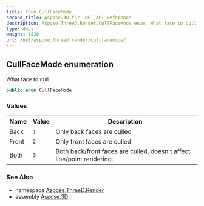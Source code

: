 ```yaml
---
title: Enum CullFaceMode
second_title: Aspose.3D for .NET API Reference
description: Aspose.ThreeD.Render.CullFaceMode enum. What face to cull
type: docs
weight: 1830
url: /net/aspose.threed.render/cullfacemode/
---
```

## CullFaceMode enumeration

What face to cull

```csharp
public enum CullFaceMode
```

### Values

| Name | Value | Description |
| --- | --- | --- |
| Back | `1` | Only back faces are culled |
| Front | `2` | Only front faces are culled |
| Both | `3` | Both back/front faces are culled, doesn't affect line/point rendering. |

### See Also

* namespace [Aspose.ThreeD.Render](../../aspose.threed.render/)
* assembly [Aspose.3D](../../)


